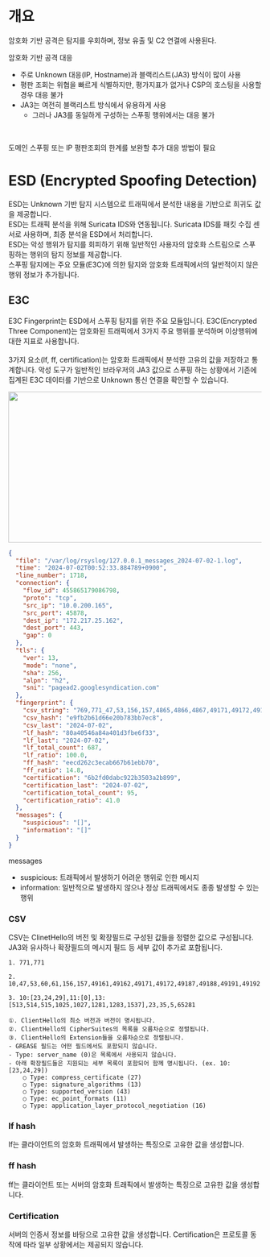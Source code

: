 # 개요
암호화 기반 공격은 탐지를 우회하며, 정보 유출 및 C2 연결에 사용된다.<br/>

암호화 기반 공격 대응
 - 주로 Unknown 대응(IP, Hostname)과 블랙리스트(JA3) 방식이 많이 사용<br/>
 - 평판 조회는 위협을 빠르게 식별하지만, 평가지표가 없거나 CSP의 호스팅을 사용할 경우 대응 불가<br/>
 - JA3는 여전히 블랙리스트 방식에서 유용하게 사용<br/>
   - 그러나 JA3를 동일하게 구성하는 스푸핑 행위에서는 대응 불가<br/>

<br/>

도메인 스푸핑 또는 IP 평판조회의 한계를 보완할 추가 대응 방법이 필요

# ESD (Encrypted Spoofing Detection)
ESD는 Unknown 기반 탐지 시스템으로 트래픽에서 분석한 내용을 기반으로 희귀도 값을 제공합니다.<br/>
ESD는 트래픽 분석을 위해 Suricata IDS와 연동됩니다. Suricata IDS를 패킷 수집 센서로 사용하며, 최종 분석을 ESD에서 처리합니다.<br/>
ESD는 악성 행위가 탐지를 회피하기 위해 일반적인 사용자의 암호화 스트림으로 스푸핑하는 행위의 탐지 정보를 제공합니다.<br/>
스푸핑 탐지에는 주요 모듈(E3C)에 의한 탐지와 암호화 트래픽에서의 일반적이지 않은 행위 정보가 추가됩니다.

## E3C
E3C Fingerprint는 ESD에서 스푸핑 탐지를 위한 주요 모듈입니다. E3C(Encrypted Three Component)는 암호화된 트래픽에서 3가지 주요 행위를 분석하며 이상행위에 대한 지표로 사용합니다.<br/><br/>
3가지 요소(lf, ff, certification)는 암호화 트래픽에서 분석한 고유의 값을 저장하고 통계합니다. 악성 도구가 일반적인 브라우저의 JA3 값으로 스푸핑 하는 상황에서 기존에 집계된 E3C 데이터를 기반으로 Unknown 통신 연결을 확인할 수 있습니다.


<p align="center">
<img src="https://github.com/user-attachments/assets/acf2d5e6-f8ec-42c6-8604-0fa16a1b6299" width="750" height="300"/>
</p>

``` json
{
  "file": "/var/log/rsyslog/127.0.0.1_messages_2024-07-02-1.log",
  "time": "2024-07-02T00:52:33.884789+0900",
  "line_number": 1718,
  "connection": {
    "flow_id": 455865179086798,
    "proto": "tcp",
    "src_ip": "10.0.200.165",
    "src_port": 45878,
    "dest_ip": "172.217.25.162",
    "dest_port": 443,
    "gap": 0
  },
  "tls": {
    "ver": 13,
    "mode": "none",
    "sha": 256,
    "alpn": "h2",
    "sni": "pagead2.googlesyndication.com"
  },
  "fingerprint": {
    "csv_string": "769,771_47,53,156,157,4865,4866,4867,49171,49172,49195,49196,49199,49200,52392,52393_5,10:[23,24,29],11:[0],13:[1025,1027,1281,1283,1537,2052,2053,2054],16:[h2,http/1.1],18,23,27:[2],35,43:[771,772],45,51,2570,17513,35466,65037,65281",
    "csv_hash": "e9fb2b61d66e20b783bb7ec8",
    "csv_last": "2024-07-02",
    "lf_hash": "80a40546a84a401d3fbe6f33",
    "lf_last": "2024-07-02",
    "lf_total_count": 687,
    "lf_ratio": 100.0,
    "ff_hash": "eecd262c3ecab667b61ebb70",
    "ff_ratio": 14.8,
    "certification": "6b2fd0dabc922b3503a2b899",
    "certification_last": "2024-07-02",
    "certification_total_count": 95,
    "certification_ratio": 41.0
  },
  "messages": {
    "suspicious": "[]",
    "information": "[]"
  }
}


```
messages
 - suspicious: 트래픽에서 발생하기 어려운 행위로 인한 메시지
 - information: 일반적으로 발생하지 않으나 정상 트래픽에서도 종종 발생할 수 있는 행위

### CSV

CSV는 ClinetHello의 버전 및 확장필드로 구성된 값들을 정렬한 값으로 구성됩니다. JA3와 유사하나 확장필드의 메시지 필드 등 세부 값이 추가로 포함됩니다.

	1. 771,771
	
	2. 10,47,53,60,61,156,157,49161,49162,49171,49172,49187,49188,49191,49192
	
	3. 10:[23,24,29],11:[0],13:[513,514,515,1025,1027,1281,1283,1537],23,35,5,65281

    ①. ClientHello의 최소 버전과 버전이 명시됩니다.
    ②. ClientHello의 CipherSuites의 목록을 오름차순으로 정렬됩니다.
    ③. ClientHello의 Extension들을 오름차순으로 정렬됩니다.
	- GREASE 필드는 어떤 필드에서도 포함되지 않습니다.
	- Type: server_name (0)은 목록에서 사용되지 않습니다.
	- 아래 확장필드들은 지원되는 세부 목록이 포함되어 함께 명시됩니다. (ex. 10:[23,24,29])
		○ Type: compress_certificate (27)
		○ Type: signature_algorithms (13)
		○ Type: supported_version (43)
		○ Type: ec_point_formats (11)
  		○ Type: application_layer_protocol_negotiation (16)

### lf hash
lf는 클라이언트의 암호화 트래픽에서 발생하는 특징으로 고유한 값을 생성합니다.

### ff hash
ff는 클라이언트 또는 서버의 암호화 트래픽에서 발생하는 특징으로 고유한 값을 생성합니다.

### Certification
서버의 인증서 정보를 바탕으로 고유한 값을 생성합니다. Certification은 프로토콜 동작에 따라 일부 상황에서는 제공되지 않습니다.
